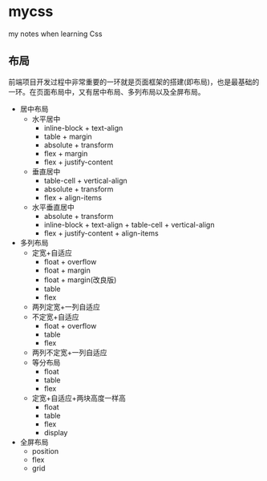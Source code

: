# mycss
my notes when learning Css

## 布局
前端项目开发过程中非常重要的一环就是页面框架的搭建(即布局)，也是最基础的一环。在页面布局中，又有居中布局、多列布局以及全屏布局。
- 居中布局
    - 水平居中
        - inline-block + text-align
        - table + margin
        - absolute + transform
        - flex + margin
        - flex + justify-content
    - 垂直居中
        - table-cell + vertical-align
        - absolute + transform
        - flex + align-items
    - 水平垂直居中
        - absolute + transform
        - inline-block + text-align + table-cell + vertical-align
        - flex + justify-content + align-items
- 多列布局
    - 定宽+自适应
        - float + overflow
        - float + margin
        - float + margin(改良版)
        - table
        - flex
    - 两列定宽+一列自适应
    - 不定宽+自适应
        - float + overflow
        - table
        - flex
    - 两列不定宽+一列自适应
    - 等分布局
        - float
        - table
        - flex
    - 定宽+自适应+两块高度一样高
        - float
        - table
        - flex
        - display
- 全屏布局
    - position
    - flex
    - grid